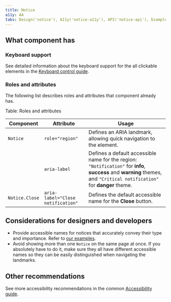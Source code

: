 ```yaml
---
title: Notice
a11y: AA
tabs: Design('notice'), A11y('notice-a11y'), API('notice-api'), Example('notice-code'), Changelog('notice-changelog')
---
```


## What component has

### Keyboard support

See detailed information about the keyboard support for the all clickable elements in the [Keyboard control guide](/core-principles/a11y/a11y-keyboard).

### Roles and attributes

The following list describes roles and attributes that component already has.

Table: Roles and attributes

| Component      | Attribute                          | Usage                                                                                                                                                                                                                               |
| -------------- | ---------------------------------- | ----------------------------------------------------------------------------------------------------------------------------------------------------------------------------------------------------------------------------------- |
| `Notice`       | `role="region"`                    | Defines an ARIA landmark, allowing quick navigation to the element. |
|                | `aria-label`                       | Defines a default accessible name for the region: `"Notification"` for **info**, **success** and **warning** themes, and `"Critical notification"` for **danger** theme. |
| `Notice.Close` | `aria-label="Close notification"`  | Defines the default accessible name for the **Close** button. |

## Considerations for designers and developers

- Provide accessible names for notices that accurately convey their type and importance. Refer to [our examples](./notice-code.md).
- Avoid showing more than one `Notice` on the same page at once. If you absolutely have to do it, make sure they all have different accessible names so they can be easily distinguished when navigating the landmarks.

## Other recommendations

See more accessibility recommendations in the common [Accessibility guide](/core-principles/a11y/a11y).
